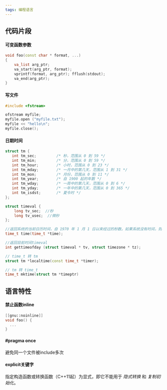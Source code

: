 ```yaml
---
tags: 编程语言
---
```



## 代码片段
#### 可变函数参数

```cpp
void foo(const char * format, ...)
{
    va_list arg_ptr;
    va_start(arg_ptr, format);
    vprintf(format, arg_ptr); fflush(stdout);
    va_end(arg_ptr);
}
```

#### 写文件

```cpp
#include <fstream>

ofstream myfile;
myfile.open ("myfile.txt");
myfile << "hello\n";
myfile.close();
```

#### 日期时间
```cpp
struct tm {
   int tm_sec;         /* 秒，范围从 0 到 59 */
   int tm_min;         /* 分，范围从 0 到 59 */
   int tm_hour;        /* 小时，范围从 0 到 23 */
   int tm_mday;        /* 一月中的第几天，范围从 1 到 31 */
   int tm_mon;         /* 月份，范围从 0 到 11 */
   int tm_year;        /* 自 1900 起的年数 */
   int tm_wday;        /* 一周中的第几天，范围从 0 到 6 */
   int tm_yday;        /* 一年中的第几天，范围从 0 到 365 */
   int tm_isdst;       /* 夏令时 */    
};

struct timeval {
    long tv_sec;  //秒
    long tv_usec;  //微秒
};

//返回系统的当前日历时间，自 1970 年 1 月 1 日以来经过的秒数。如果系统没有时间，则返回 -1。
time_t time(time_t *time);

//返回目前时间timeval
int gettimeofday (struct timeval * tv, struct timezone * tz);

// time_t 转 tm
struct tm *localtime(const time_t *timer);

// tm 转 time_t
time_t mktime(struct tm *timeptr)
```

## 语言特性

#### 禁止函数inline

```cpp
[[gnu::noinline]]
void foo() {
  ...
}
```

#### #pragma once

避免同一个文件被include多次

#### explicit关键字

指定构造函数或转换函数（C++11起）为显式，即它不能用于 *隐式转换* 和 *复制初始化*。